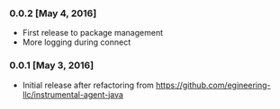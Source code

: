 ### 0.0.2 [May 4, 2016]
* First release to package management
* More logging during connect

### 0.0.1 [May 3, 2016]
* Initial release after refactoring from https://github.com/egineering-llc/instrumental-agent-java
